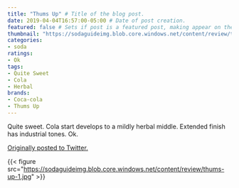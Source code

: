 ```yaml
---
title: "Thums Up" # Title of the blog post.
date: 2019-04-04T16:57:00-05:00 # Date of post creation.
featured: false # Sets if post is a featured post, making appear on the home page side bar.
thumbnail: "https://sodaguideimg.blob.core.windows.net/content/review/thumbs/thums-up-1.jpg" # Sets thumbnail image appearing inside card on homepage.
categories:
- soda
ratings:
- Ok
tags:
- Quite Sweet
- Cola
- Herbal
brands:
- Coca-cola
- Thums Up
---
```


Quite sweet. Cola start develops to a mildly herbal middle. Extended finish has industrial tones. Ok.

[Originally posted to Twitter.](https://twitter.com/Cavorter/status/1113923637390786560)

{{< figure src="https://sodaguideimg.blob.core.windows.net/content/review/thums-up-1.jpg" >}}